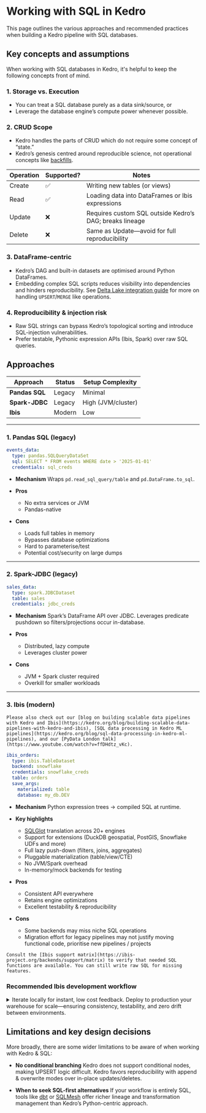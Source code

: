 
# Working with SQL in Kedro

This page outlines the various approaches and recommended practices when building a Kedro pipeline with SQL databases.

## Key concepts and assumptions

When working with SQL databases in Kedro, it's helpful to keep the following concepts front of mind.

### 1. Storage vs. Execution

- You can treat a SQL database purely as a data sink/source, or
- Leverage the database engine’s compute power whenever possible.

### 2. CRUD Scope

- Kedro handles the parts of CRUD which do not require some concept of “state.”
- Kedro’s genesis centred around reproducible science, not operational concepts like [backfills](https://www.ssp.sh/brain/backfill/).

| Operation | Supported? | Notes                                                   |
|-----------|------------|---------------------------------------------------------|
| Create    | ✅          | Writing new tables (or views)                           |
| Read      | ✅          | Loading data into DataFrames or Ibis expressions        |
| Update    | ❌          | Requires custom SQL outside Kedro’s DAG; breaks lineage |
| Delete    | ❌          | Same as Update—avoid for full reproducibility           |

### 3. DataFrame-centric

- Kedro’s DAG and built-in datasets are optimised around Python DataFrames.
- Embedding complex SQL scripts reduces visibility into dependencies and hinders reproducibility. See [Delta Lake integration guide](./deltalake_versioning.md) for more on handling `UPSERT`/`MERGE` like operations.

### 4. Reproducibility & injection risk

- Raw SQL strings can bypass Kedro’s topological sorting and introduce SQL-injection vulnerabilities.
- Prefer testable, Pythonic expression APIs (Ibis, Spark) over raw SQL queries.

## Approaches

| Approach       | Status    | Setup Complexity   |
|----------------|--------|--------------------|
| **Pandas SQL** | Legacy | Minimal            |
| **Spark-JDBC** | Legacy | High (JVM/cluster) |
| **Ibis**       | Modern | Low                |

---

### 1. Pandas SQL (legacy)

```yaml
events_data:
  type: pandas.SQLQueryDataSet
  sql: SELECT * FROM events WHERE date > '2025-01-01'
  credentials: sql_creds
```

- **Mechanism**
  Wraps `pd.read_sql_query/table` and `pd.DataFrame.to_sql`.
- **Pros**

  - No extra services or JVM
  - Pandas-native
- **Cons**

  - Loads full tables in memory
  - Bypasses database optimizations
  - Hard to parameterise/test
  - Potential cost/security on large dumps

---

### 2. Spark-JDBC (legacy)

```yaml
sales_data:
  type: spark.JDBCDataset
  table: sales
  credentials: jdbc_creds
```

- **Mechanism**
  Spark’s DataFrame API over JDBC. Leverages predicate pushdown so filters/projections occur in-database.

- **Pros**

  - Distributed, lazy compute
  - Leverages cluster power
- **Cons**

  - JVM + Spark cluster required
  - Overkill for smaller workloads

---

### 3. Ibis (modern)

```{tip}
Please also check out our [blog on building scalable data pipelines with Kedro and Ibis](https://kedro.org/blog/building-scalable-data-pipelines-with-kedro-and-ibis), [SQL data processing in Kedro ML pipelines](https://kedro.org/blog/sql-data-processing-in-kedro-ml-pipelines), and our [PyData London talk](https://www.youtube.com/watch?v=ffDHdtz_vKc).
```

```yaml
ibis_orders:
  type: ibis.TableDataset
  backend: snowflake
  credentials: snowflake_creds
  table: orders
  save_args:
    materialized: table
    database: my_db.DEV
```

- **Mechanism**
  Python expression trees → compiled SQL at runtime.
- **Key highlights**

  - [SQLGlot](https://github.com/tobymao/sqlglot) translation across 20+ engines
  - Support for extensions (DuckDB geospatial, PostGIS, Snowflake UDFs and more)
  - Full lazy push-down (filters, joins, aggregates)
  - Pluggable materialization (table/view/CTE)
  - No JVM/Spark overhead
  - In-memory/mock backends for testing
- **Pros**

  - Consistent API everywhere
  - Retains engine optimizations
  - Excellent testability & reproducibility
- **Cons**

  - Some backends may miss niche SQL operations
  - Migration effort for legacy pipelines may not justify moving functional code, prioritise new pipelines / projects

```{warning}
Consult the [Ibis support matrix](https://ibis-project.org/backends/support/matrix) to verify that needed SQL functions are available. You can still write raw SQL for missing features.
```

### Recommended Ibis development workflow

<details>
<summary>Iterate locally for instant, low cost feedback. Deploy to production your warehouse for scale—ensuring consistency, testability, and zero drift between environments.</summary>

#### DuckDB (or SQLlite) for Development & [CI](https://en.wikipedia.org/wiki/Continuous_integration)

- In-memory, zero-config engine
- Fast startup for local iteration and unit tests
   ```yaml
   # conf/base/catalog.yml
   orders:
     type: ibis.TableDataset
     backend: duckdb
     filepath: data/03_primary/dev.duckdb
     table: orders
   ```

#### Warehouse Backend for Production & [CD](https://en.wikipedia.org/wiki/Continuous_delivery) (for example Snowflake or BigQuery)**

- Simply swap your catalog’s backend and credentials
- Same Ibis expressions compile to your warehouse’s SQL
- Leverage scale, governance, cost controls
   ```yaml
   # conf/prod/catalog.yml
   orders:
     type: ibis.TableDataset
     backend: snowflake         # or bigquery and more.
     credentials: warehouse_creds
     table: analytics.orders
   ```

Example pattern:

```mermaid
flowchart TD
  subgraph "Git Branches"
    DEV["dev" branch]
    PROD["main branch"]
  end

  subgraph "Catalogs"
    BASE["conf/base/catalog.yml"]
    PROD_CFG["conf/prod/catalog.yml"]
  end

  DEV -->|"uses"| BASE
  PROD -->|"uses"| PROD_CFG

  subgraph "Runners"
    CI["Kedro CI (DuckDB)"]
    RUNNER["Kedro Pipeline Code"]
    PROD_R["Kedro Prod (Warehouse)"]
  end

  BASE --> CI
  CI --> RUNNER
  PROD_CFG --> PROD_R
  PROD_R --> RUNNER

  RUNNER -->|"artifacts"| OUTPUT["Analysis & Models"]
```
</details>

## Limitations and key design decisions

More broadly, there are some wider limitations to be aware of when working with Kedro & SQL:

- **No conditional branching**
Kedro does not support conditional nodes, making UPSERT logic difficult. Kedro favors reproducibility with append & overwrite modes over in-place updates/deletes.

- **When to seek SQL-first alternatives**
If your workflow is entirely SQL, tools like [dbt](https://github.com/dbt-labs/dbt-core) or [SQLMesh](https://github.com/TobikoData/sqlmesh) offer richer lineage and transformation management than Kedro’s Python-centric approach.

